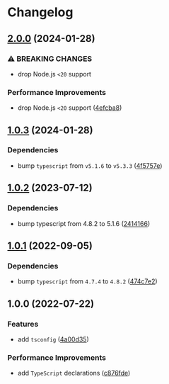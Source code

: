 # Changelog

## [2.0.0](https://github.com/binden-js/tsconfig/compare/v1.0.3...v2.0.0) (2024-01-28)

### ⚠ BREAKING CHANGES

- drop Node.js `<20` support

### Performance Improvements

- drop Node.js `<20` support ([4efcba8](https://github.com/binden-js/tsconfig/commit/4efcba8b11eba02665a4ab9cb0cd0bc859ca1e4b))

## [1.0.3](https://github.com/binden-js/tsconfig/compare/v1.0.2...v1.0.3) (2024-01-28)

### Dependencies

- bump `typescript` from `v5.1.6` to `v5.3.3` ([4f5757e](https://github.com/binden-js/tsconfig/commit/4f5757e48fdb377448fbb5f9a8c2d91d2829934b))

## [1.0.2](https://github.com/binden-js/tsconfig/compare/v1.0.1...v1.0.2) (2023-07-12)

### Dependencies

- bump typescript from 4.8.2 to 5.1.6 ([2414166](https://github.com/binden-js/tsconfig/commit/241416638c53555d6f1b0f52d1f583e1ba7ea508))

## [1.0.1](https://github.com/binden-js/tsconfig/compare/v1.0.0...v1.0.1) (2022-09-05)

### Dependencies

- bump `typescript` from `4.7.4` to `4.8.2` ([474c7e2](https://github.com/binden-js/tsconfig/commit/474c7e2d741d91fd8faf00168eff3a3553919d47))

## 1.0.0 (2022-07-22)

### Features

- add `tsconfig` ([4a00d35](https://github.com/binden-js/tsconfig/commit/4a00d35b0f440556dd4a29612cd646e394be6605))

### Performance Improvements

- add `TypeScript` declarations ([c876fde](https://github.com/binden-js/tsconfig/commit/c876fde6f0e4167e735a296333ba15592b631457))
